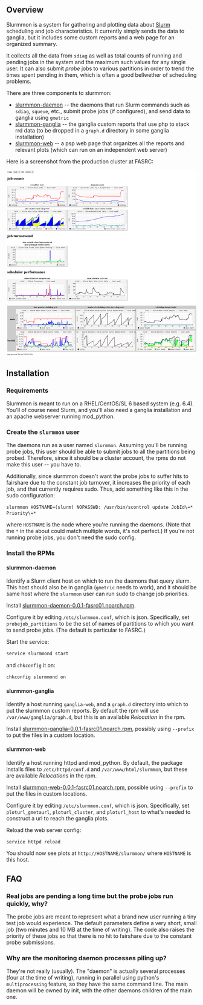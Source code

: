 ## Overview

Slurmmon is a system for gathering and plotting data about [Slurm](http://www.schedmd.com/) scheduling and job characteristics.
It currently simply sends the data to ganglia, but it includes some custom reports and a web page for an organized summary.

It collects all the data from `sdiag` as well as total counts of running and pending jobs in the system and the maximum such values for any single user.
It can also submit *probe* jobs to various partitions in order to trend the times spent pending in them, which is often a good bellwether of scheduling problems.

There are three components to slurmmon:

* [slurmmon-daemon](RPMS/slurmmon-daemon-0.0.1-fasrc01.noarch.rpm?raw=true) -- the daemons that run Slurm commands such as `sdiag`, `squeue`, etc., submit probe jobs (if configured), and send data to ganglia using `gmetric`
* [slurmmon-ganglia](RPMS/slurmmon-ganglia-0.0.1-fasrc01.noarch.rpm?raw=true) -- the ganglia custom reports that use php to stack rrd data (to be dropped in a `graph.d` directory in some ganglia installation)
* [slurmmon-web](RPMS/slurmmon-web-0.0.1-fasrc01.noarch.rpm?raw=true) -- a psp web page that organizes all the reports and relevant plots (which can run on an independent web server)

Here is a screenshot from the production cluster at FASRC:

![slurmmon screenshot](slurmmon_screenshot_small.png "slurmmon screenshot")



## Installation

### Requirements

Slurmmon is meant to run on a RHEL/CentOS/SL 6 based system (e.g. 6.4).
You'll of course need Slurm, and you'll also need a ganglia installation and an apache webserver running mod_python.


### Create the `slurmmon` user

The daemons run as a user named `slurmmon`.
Assuming you'll be running probe jobs, this user should be able to submit jobs to all the partitions being probed.
Therefore, since it should be a cluster account, the rpms do not make this user -- you have to.
<!-- only need stuff to be able to run job: login shell needed, but home dir not -->

Additionally, since slurmmon doesn't want the probe jobs to suffer hits to fairshare due to the constant job turnover, it increases the priority of each job, and that currently requires sudo.
Thus, add something like this in the sudo configuration:

```
slurmmon HOSTNAME=(slurm) NOPASSWD: /usr/bin/scontrol update JobId\=* Priority\=*
```

where `HOSTNAME` is the node where you're running the daemons.
(Note that the `*` in the about could match multiple words, it's not perfect.)
If you're not running probe jobs, you don't need the sudo config.
<!-- if sudo is not configured, you'll get error like: Dec  9 13:43:45 slurm-test slurmmond(probejob-MYQUEUE)[28115]: metrics for [slurmmond(probejob-MYQUEUE)] failed with message [job priority update ["sudo scontrol update JobId='153' Priority='999999999'"] failed with non-zero returncode [1] and/or non-empty stderr ['sudo: no tty present and no askpass program specified']] -->




### Install the RPMs

#### slurmmon-daemon

Identify a Slurm client host on which to run the daemons that query slurm.
This host should also be in ganglia (`gmetric` needs to work), and it should be same host where the `slurmmon` user can run sudo to change job priorities.

Install [slurmmon-daemon-0.0.1-fasrc01.noarch.rpm](RPMS/slurmmon-daemon-0.0.1-fasrc01.noarch.rpm?raw=true).

Configure it by editing `/etc/slurmmon.conf`, which is json.
Specifically, set `probejob_partitions` to be the set of names of partitions to which you want to send probe jobs.
(The default is particular to FASRC.)

Start the service:

``` bash
service slurmmond start
```

and `chkconfig` it on:

``` bash
chkconfig slurmmond on
```


#### slurmmon-ganglia

Identify a host running `ganglia-web`, and a `graph.d` directory into which to put the slurmmon custom reports.
By default the rpm will use `/var/www/ganglia/graph.d`, but this is an available *Relocation* in the rpm.

Install [slurmmon-ganglia-0.0.1-fasrc01.noarch.rpm](RPMS/slurmmon-ganglia-0.0.1-fasrc01.noarch.rpm?raw=true), possibly using `--prefix` to put the files in a custom location.


#### slurmmon-web

Identify a host running httpd and mod_python.
By default, the package installs files to `/etc/httpd/conf.d` and `/var/www/html/slurmmon`, but these are available *Relocation*s in the rpm.

Install [slurmmon-web-0.0.1-fasrc01.noarch.rpm](RPMS/slurmmon-web-0.0.1-fasrc01.noarch.rpm?raw=true), possible using `--prefix` to put the files in custom locations.

Configure it by editing `/etc/slurmmon.conf`, which is json.
Specifically, set `ploturl_gmetaurl`, `ploturl_cluster`, and `ploturl_host` to what's needed to construct a url to reach the ganglia plots. 

Reload the web server config:

``` bash
service httpd reload
```

You should now see plots at `http://HOSTNAME/slurmmon/` where `HOSTNAME` is this host.



## FAQ

### Real jobs are pending a long time but the probe jobs run quickly, why?

The probe jobs are meant to represent what a brand new user running a tiny test job would experience.
The default parameters define a very short, small job (two minutes and 10 MB at the time of writing).
The code also raises the priority of these jobs so that there is no hit to fairshare due to the constant probe submissions.

### Why are the monitoring daemon processes piling up?

They're not really (usually).
The "daemon" is actually several processes (four at the time of writing), running in parallel using python's `multiprocessing` feature, so they have the same command line.
The main daemon will be owned by init, with the other daemons children of the main one.
